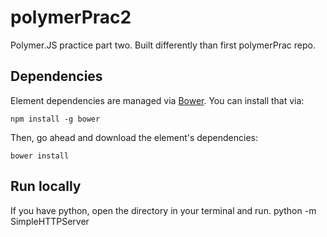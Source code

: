 # polymerPrac2

Polymer.JS practice part two.  Built differently than first polymerPrac repo.

## Dependencies

Element dependencies are managed via [Bower](http://bower.io/). You can
install that via:

    npm install -g bower

Then, go ahead and download the element's dependencies:

    bower install

## Run locally

If you have python, open the directory in your terminal and run.
python -m SimpleHTTPServer

